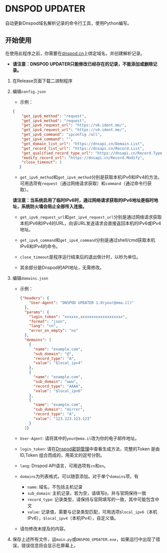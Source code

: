 # DNSPOD UPDATER
自动更新Dnspod域名解析记录的命令行工具，使用Python编写。

## 开始使用
在使用此程序之前，你需要在[dnspod.cn]()上绑定域名，并创建解析记录。

+ **请注意：DNSPOD UPDATER只能修改已经存在的记录，不能添加或删除记录。**

1. 在Release页面下载二进制程序

2. 编辑```config.json```
   
   + 示例：
   ```json
   {
       "get_ipv6_method": "request",
       "get_ipv4_method": "request",
       "get_ipv6_request_url": "https://v6.ident.me/",
       "get_ipv4_request_url": "https://v4.ident.me/",
       "get_ipv6_command": "ipconfig /all",
       "get_ipv4_command": "",
       "get_domain_list_url": "https://dnsapi.cn/Domain.List",
       "get_record_list_url": "https://dnsapi.cn/Record.List",
       "get_qualified_record_type_url": "https://dnsapi.cn/Record.Type",
       "modify_record_url": "https://dnsapi.cn/Record.Modify",
       "close_timeout": 5
      }
   ```

   + ```get_ipv6_method```和```get_ipv4_method```分别是获取本机IPv6和IPv4的方法，可用选项有```request```（通过网络请求获取）和```command```（通过命令行获取）。

    **请注意：当系统启用了临时IPv6时，通过网络请求获取的IPv6地址是临时地址，系统防火墙会阻止全部传入连接。**

   + ```get_ipv6_request_url```和```get_ipv4_request_url```分别是通过网络请求获取本机IPv6和IPv4的URL，向该URL发送请求会直接返回本机的IPv6或IPv4地址。

   + ```get_ipv6_command```和```get_ipv4_command```分别是通过shell/cmd获取本机IPv6和IPv4的命令。

   + ```close_timeout```是程序运行结束后的退出倒计时，以秒为单位。

   + 其余部分是Dnspod的API地址，无需修改。


3. 编辑```domains.json```

   + 示例：

     ```json
     {"headers": {
         "User-Agent": "DNSPOD UPDATER 1.0(your@ema.il)"
       },
       "params": {
         "login_token": "xxxxxx,xxxxxxxxxxxxxxxxxxx",
         "format": "json",
         "lang": "cn",
         "error_on_empty": "no"
       },
       "domains": [
         {
           "name": "example.com",
           "sub_domain": "@",
           "record_type": "A",
           "value": "$local_ipv4"
         },
         {
           "name": "example.com",
           "sub_domain": "www",
           "record_type": "AAAA",
           "value": "$local_ipv6"
         },
         {
           "name": "example.com",
           "sub_domain": "mirror",
           "record_type": "A",
           "value": "123.123.123.123"
         }
       ]}
     ```
   
   + ```User-Agent```: 请将其中的```your@ema.il```改为你的电子邮件地址。
   
   + ```login_token```: 请在[Dnspod密钥管理](https://docs.dnspod.cn/account/5f2d466de8320f1a740d9ff3/)中查看生成方法，完整的Token 是由 ID,Token 组合而成的，用英文的逗号分割。
   
   + ```lang```: Dnspod API语言，可用选项有```cn```和```en```。
   
   + ```domains```为列表格式，可以随意添加。对于单个```domains```项，有
   
     + ```name```: 域名，不包括主机记录
     + ```sub_domain```: 主机记录，若为空，请填写```@```，并与官网保持一致
     + ```record_type```: 记录类型，请保持与官网填写的一致，其中可能包含中文
     + ```value```: 记录值，需要与记录类型匹配，可用选项```$local_ipv6```（本机IPv6），```$local_ipv4```（本机IPv4），自定义值。
   + 请勿修改未提及的内容。
4. 保存上述所有文件，运```main.py```或```DNSPOD_UPDATER.exe```，如果运行中出现了错误，错误信息将会显示在屏幕上。
